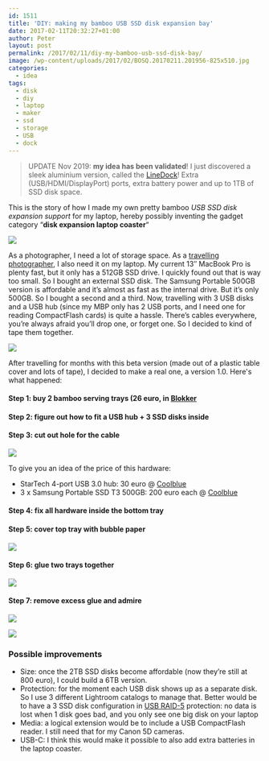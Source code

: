 ```yaml
---
id: 1511
title: 'DIY: making my bamboo USB SSD disk expansion bay'
date: 2017-02-11T20:32:27+01:00
author: Peter
layout: post
permalink: /2017/02/11/diy-my-bamboo-usb-ssd-disk-bay/
image: /wp-content/uploads/2017/02/BOSQ.20170211.201956-825x510.jpg
categories:
  - idea
tags:
  - disk
  - diy
  - laptop
  - maker
  - ssd
  - storage
  - USB
  - dock
---
```

> UPDATE Nov 2019: <strong>my idea has been validated</strong>! I just discovered a sleek aluminium version, called the <a href="https://linedock.co/products/macbook-13in-docking-station">LineDock</a>! Extra (USB/HDMI/DisplayPort) ports, extra battery power and up to 1TB of SSD disk space.

This is the story of how I made my own pretty bamboo _USB SSD disk expansion support_ for my laptop, hereby possibly inventing the gadget category &#8220;**disk expansion laptop coaster**&#8220;

![](/wp-content/uploads/2017/02/BOSQ.20170211.201956-825x510.jpg)

As a photographer, I need a lot of storage space. As a [travelling photographer](https://tangopaparazzo.com), I also need it on my laptop. My current 13&#8243; MacBook Pro is plenty fast, but it only has a 512GB SSD drive. I quickly found out that is way too small. So I bought an external SSD disk. The Samsung Portable 500GB version is affordable and it&#8217;s almost as fast as the internal drive. But it&#8217;s only 500GB. So I bought a second and a third. Now, travelling with 3 USB disks and a USB hub (since my MBP only has 2 USB ports, and I need one for reading CompactFlash cards) is quite a hassle. There&#8217;s cables everywhere, you&#8217;re always afraid you&#8217;ll drop one, or forget one. So I decided to kind of tape them together.

![](/wp-content/uploads/2017/02/BOSQ.20170211.164342-1024x683.jpg)

After travelling for months with this beta version (made out of a plastic table cover and lots of tape), I decided to make a real one, a version 1.0. Here's what happened:

#### Step 1: buy 2 bamboo serving trays (26 euro, in [Blokker](http://www.blokker.be/nl/yong-dienblad-bamboe-32-x-24-x-1-7-cm)

#### Step 2: figure out how to fit a USB hub + 3 SSD disks inside

#### Step 3: cut out hole for the cable

![](/wp-content/uploads/2017/02/BOSQ.20170211.170818-1024x683.jpg)

To give you an idea of the price of this hardware:

* StarTech 4-port USB 3.0 hub: 30 euro @ [Coolblue](https://www.laptopshop.be/product/638976/startech-draagbare-4-poorts-superspeed-usb-3-0-hub-zwart.html)
* 3 x Samsung Portable SSD T3 500GB: 200 euro each @ [Coolblue](https://www.laptopshop.be/product/695603/samsung-portable-t3-500-gb.html)

#### Step 4: fix all hardware inside the bottom tray

#### Step 5: cover top tray with bubble paper

![](/wp-content/uploads/2017/02/BOSQ.20170211.174321-1024x684.jpg)

#### Step 6: glue two trays together

![](http://blog.forret.com/wp-content/uploads/2017/02/BOSQ.20170211.174706-1024x683.jpg)

#### Step 7: remove excess glue and admire

![](/wp-content/uploads/2017/02/BOSQ.20170211.201956-1024x683.jpg)

![](/wp-content/uploads/2017/02/BOSQ.20170211.201940-1024x683.jpg)

### Possible improvements

* Size: once the 2TB SSD disks become affordable (now they&#8217;re still at 800 euro), I could build a 6TB version.
* Protection: for the moment each USB disk shows up as a separate disk. So I use 3 different Lightroom catalogs to manage that. Better would be to have a 3 SSD disk configuration in [USB RAID-5](https://www.youtube.com/watch?v=dougISKs2vQ) protection: no data is lost when 1 disk goes bad, and you only see one big disk on your laptop
* Media: a logical extension would be to include a USB CompactFlash reader. I still need that for my Canon 5D cameras.
* USB-C: I think this would make it possible to also add extra batteries in the laptop coaster.
